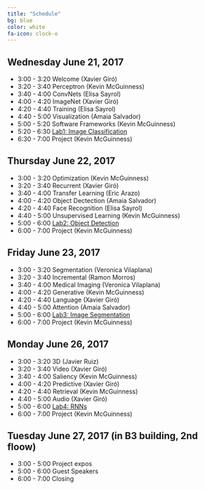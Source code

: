 ```yaml
---
title: "Schedule"
bg: blue
color: white
fa-icon: clock-o
---
```


## Wednesday June 21, 2017

- 3:00 - 3:20 Welcome (Xavier Giró)
- 3:20 - 3:40 Perceptron (Kevin McGuinness)
- 3:40 - 4:00 ConvNets (Elisa Sayrol)
- 4:00 - 4:20 ImageNet (Xavier Giró)
- 4:20 - 4:40 Training (Elisa Sayrol)
- 4:40 - 5:00 Visualization (Amaia Salvador)
- 5:00 - 5:20 Software Frameworks (Kevin McGuinness)
- 5:20 - 6:30 [Lab1: Image Classification][Lab1]
- 6:30 - 7:00 Project (Kevin McGuinness)

## Thursday June 22, 2017

- 3:00 - 3:20 Optimization (Kevin McGuinness)
- 3:20 - 3:40 Recurrent (Xavier Giró)
- 3:40 - 4:00 Transfer Learning (Eric Arazo)
- 4:00 - 4:20 Object Dectection (Amaia Salvador)
- 4:20 - 4:40 Face Recognition (Elisa Sayrol)
- 4:40 - 5:00 Unsupervised Learning (Kevin McGuinness)
- 5:00 - 6:00 [Lab2: Object Detection][Lab2]
- 6:00 - 7:00 Project (Kevin McGuinness)

## Friday June 23, 2017

- 3:00 - 3:20 Segmentation (Veronica Vilaplana)
- 3:20 - 3:40 Incremental (Ramon Morros)
- 3:40 - 4:00 Medical Imaging (Veronica Vilaplana)
- 4:00 - 4:20 Generative (Kevin McGuinness)
- 4:20 - 4:40 Language (Xavier Giró)
- 4:40 - 5:00 Attention (Amaia Salvador)
- 5:00 - 6:00 [Lab3: Image Segmentation][Lab3]
- 6:00 - 7:00 Project (Kevin McGuinness)

## Monday June 26, 2017

- 3:00 - 3:20 3D (Javier Ruiz)
- 3:20 - 3:40 Video (Xavier Giró)
- 3:40 - 4:00 Saliency (Kevin McGuinness)
- 4:00 - 4:20 Predictive (Xavier Giró)
- 4:20 - 4:40 Retrieval (Kevin McGuinness)
- 4:40 - 5:00 Audio (Xavier Giró)
- 5:00 - 6:00 [Lab4: RNNs][Lab4]
- 6:00 - 7:00 Project (Kevin McGuinness)


## Tuesday June 27, 2017 (in B3 building, 2nd floow)

- 3:00 - 5:00 Project expos
- 5:00 - 6:00 Guest Speakers
- 6:00 - 7:00 Closing

[Lab1]: https://nvidia.qwiklab.com/focuses/preview/1579?locale=en
[Lab2]: https://nvidia.qwiklab.com/focuses/preview/1204?locale=en
[Lab3]: https://nvidia.qwiklab.com/focuses/preview/2193?locale=en
[Lab4]: https://nvidia.qwiklab.com/focuses/preview/3043?locale=en
